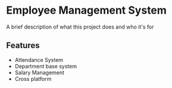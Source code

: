 # Employee Management System

A brief description of what this project does and who it's for


## Features

- Attendance System
- Department base system
- Salary Management
- Cross platform

